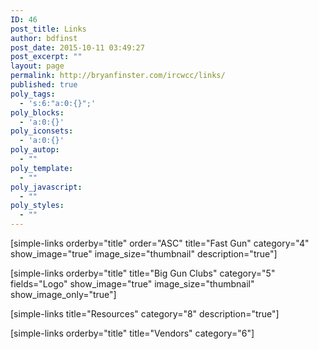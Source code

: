 ```yaml
---
ID: 46
post_title: Links
author: bdfinst
post_date: 2015-10-11 03:49:27
post_excerpt: ""
layout: page
permalink: http://bryanfinster.com/ircwcc/links/
published: true
poly_tags:
  - 's:6:"a:0:{}";'
poly_blocks:
  - 'a:0:{}'
poly_iconsets:
  - 'a:0:{}'
poly_autop:
  - ""
poly_template:
  - ""
poly_javascript:
  - ""
poly_styles:
  - ""
---
```

[simple-links orderby="title" order="ASC" title="Fast Gun" category="4" show_image="true" image_size="thumbnail" description="true"]

[simple-links orderby="title" title="Big Gun Clubs" category="5" fields="Logo" show_image="true" image_size="thumbnail" show_image_only="true"]

[simple-links title="Resources" category="8" description="true"]

[simple-links orderby="title" title="Vendors" category="6"]